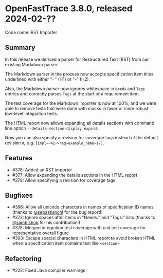 # OpenFastTrace 3.8.0, released 2024-02-??

Code name: RST Importer

## Summary

In this release we derived a parser for Restructured Text (RST) from our existing Markdown parser.

The Markdown parser in the process now accepts specification item titles underlined with either "=" (H1) or "-" (H2).

Also, the Markdown parser now ignores whitespace in `Needs` and `Tags` entries and correctly parses `Tags` at the start of a requirement item.

The test coverage for the Markdown importer is now at 100%, and we were able to remove tests that were done with mocks in favor or more robust low-level integration tests.

The HTML report now allows expanding all details sections with command line option `--details-section-display expand`.

Now you can also specify a revision for coverage tags instead of the default revision `0`, e.g. `[impl~~42->req~example_name~17]`.

## Features

* #378: Added an RST importer
* #377: Allow expanding the details sections in the HTML report
* #379: Allow specifying a revision for coverage tags

## Bugfixes

* #366: Allow all unicode characters in names of specification ID names (thanks to [@sebastianohl](https://github.com/sebastianohl) for the bug report!)
* #373: Ignore spaces after items in "Needs:" and "Tags:" lists (thanks to [@sambishop](https://github.com/sambishop) for his contribution!)
* #378: Merged integration test coverage with unit test coverage for representative overall figure
* #303: Escape special characters in HTML report to avoid broken HTML when a specification item contains text like `<section>`

## Refactoring

* #222: Fixed Java compiler warnings
